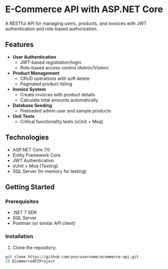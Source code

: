 # E-Commerce API with ASP.NET Core

A RESTful API for managing users, products, and invoices with JWT authentication and role-based authorization.

## Features

- **User Authentication**
  - JWT-based registration/login
  - Role-based access control (Admin/Visitor)
- **Product Management**
  - CRUD operations with soft delete
  - Paginated product listing
- **Invoice System**
  - Create invoices with product details
  - Calculate total amounts automatically
- **Database Seeding**
  - Preloaded admin user and sample products
- **Unit Tests**
  - Critical functionality tests (xUnit + Moq)

## Technologies

- ASP.NET Core 7.0
- Entity Framework Core
- JWT Authentication
- xUnit + Moq (Testing)
- SQL Server (In-memory for testing)

## Getting Started

### Prerequisites

- .NET 7 SDK
- SQL Server
- Postman (or similar API client)

### Installation

1. Clone the repository:
```bash
git clone https://github.com/yourusername/ecommerce-api.git
cd ECommerceAPIProject
